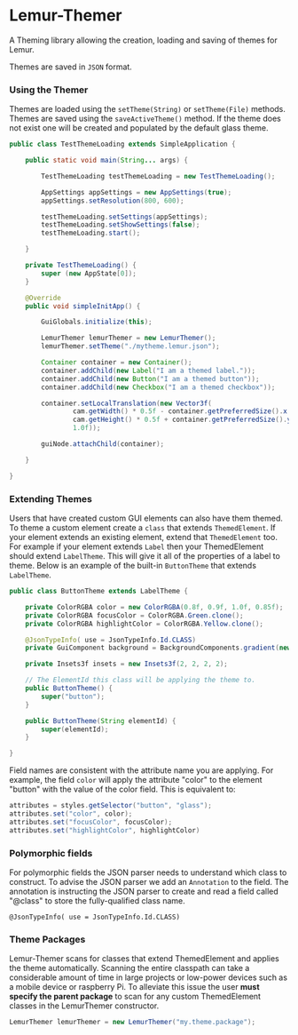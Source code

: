 # Lemur-Themer


A Theming library allowing the creation, loading and saving of themes for Lemur.

Themes are saved in `JSON` format.

### Using the Themer

Themes are loaded using the `setTheme(String)` or `setTheme(File)` methods.
Themes are saved using the `saveActiveTheme()` method.
If the theme does not exist one will be created and populated by the default glass theme.

```java
public class TestThemeLoading extends SimpleApplication {

    public static void main(String... args) {

        TestThemeLoading testThemeLoading = new TestThemeLoading();

        AppSettings appSettings = new AppSettings(true);
        appSettings.setResolution(800, 600);

        testThemeLoading.setSettings(appSettings);
        testThemeLoading.setShowSettings(false);
        testThemeLoading.start();

    }

    private TestThemeLoading() {
        super (new AppState[0]);
    }

    @Override
    public void simpleInitApp() {

        GuiGlobals.initialize(this);

        LemurThemer lemurThemer = new LemurThemer();
        lemurThemer.setTheme("./mytheme.lemur.json");

        Container container = new Container();
        container.addChild(new Label("I am a themed label."));
        container.addChild(new Button("I am a themed button"));
        container.addChild(new Checkbox("I am a themed checkbox"));

        container.setLocalTranslation(new Vector3f(
                cam.getWidth() * 0.5f - container.getPreferredSize().x * 0.5f,
                cam.getHeight() * 0.5f + container.getPreferredSize().y * 0.5f,
                1.0f));

        guiNode.attachChild(container);

    }

}
```

### Extending Themes

Users that have created custom GUI elements can also have them themed. To theme a custom element create a `class` that
extends `ThemedElement`. If your element extends an existing element, extend that `ThemedElement` too. For example if
your element extends `Label` then your ThemedElement should extend `LabelTheme`. This will give it all of the properties
of a label to theme. Below is an example of the built-in `ButtonTheme` that extends `LabelTheme`.

```java
public class ButtonTheme extends LabelTheme {

    private ColorRGBA color = new ColorRGBA(0.8f, 0.9f, 1.0f, 0.85f);
    private ColorRGBA focusColor = ColorRGBA.Green.clone();
    private ColorRGBA highlightColor = ColorRGBA.Yellow.clone();

    @JsonTypeInfo( use = JsonTypeInfo.Id.CLASS)
    private GuiComponent background = BackgroundComponents.gradient(new ColorRGBA(0.0f, 0.75f, 0.75f, 0.5f));

    private Insets3f insets = new Insets3f(2, 2, 2, 2);

    // The ElementId this class will be applying the theme to.
    public ButtonTheme() {
        super("button");
    }

    public ButtonTheme(String elementId) {
        super(elementId);
    }

}
```

Field names are consistent with the attribute name you are applying. For example, the field `color` will apply the
attribute "color" to the element "button" with the value of the color field. This is equivalent to:

```java
attributes = styles.getSelector("button", "glass");
attributes.set("color", color);
attributes.set("focusColor", focusColor);
attributes.set("highlightColor", highlightColor)
```

### Polymorphic fields

For polymorphic fields the JSON parser needs to understand which class to construct. To advise the JSON parser we add
an `Annotation` to the field. The annotation is instructing the JSON parser to create and read a field called "@class"
to store the fully-qualified class name.

```
@JsonTypeInfo( use = JsonTypeInfo.Id.CLASS)
```

### Theme Packages
Lemur-Themer scans for classes that extend ThemedElement and applies the theme automatically. Scanning the entire
classpath can take a considerable amount of time in large projects or low-power devices such as a mobile device or
raspberry Pi. To alleviate this issue the user **must specify the parent package** to scan for any custom ThemedElement
classes in the LemurThemer constructor.

```java
LemurThemer lemurThemer = new LemurThemer("my.theme.package");
```
